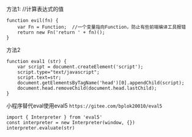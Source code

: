 方法1:
//计算表达式的值
```
function evil(fn) {
    var Fn = Function;  //一个变量指向Function，防止有些前端编译工具报错
    return new Fn('return ' + fn)();
}
```
方法2
```
function eval1 (str) {
    var script = document.createElement('script');
    script.type="text/javascript";
    script.text=str;
    document.getElementsByTagName('head')[0].appendChild(script);
    document.head.removeChild(document.head.lastChild);
}
```
小程序替代eval使用eval5
`https://gitee.com/bplok20010/eval5`
```
import { Interpreter } from 'eval5'
const interpreter = new Interpreter(window, {})
interpreter.evaluate(str)
```